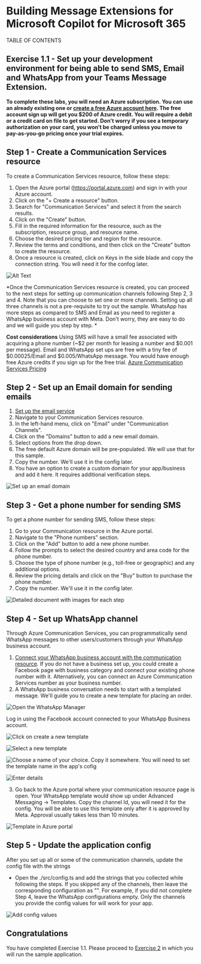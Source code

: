# Building Message Extensions for Microsoft Copilot for Microsoft 365

TABLE OF CONTENTS


## Exercise 1.1 - Set up your development environment for being able to send SMS, Email and WhatsApp from your Teams Message Extension.

**To complete these labs, you will need an Azure subscription. You can use an already existing one or [create a free Azure account here](https://signup.azure.com/signup?offer=ms-azr-0044p&appId=102&ref=&redirectURL=https:%252F%252Fazure.microsoft.com%252Fget-started%252Fwelcome-to-azure%253Ficid%253Dacom_free&l=en-us&srcurl=https:%252F%252Fazure.microsoft.com%252Ffree%252Fsearch%252F%253Fef_id%253D_k_976d87fc1af712a73f0ce1b69e4019f7_k_%2526ocid%253Daidcmm5edswduu_sem__k_976d87fc1af712a73f0ce1b69e4019f7_k_%2526msclkid%253D976d87fc1af712a73f0ce1b69e4019f7). The free account sign up will get you $200 of Azure credit. You will require a debit or a credit card on file to get started. Don't worry if you see a temporary authorization on your card, you won’t be charged unless you move to pay-as-you-go pricing once your trial expires.**

## Step 1 - Create a Communication Services resource

To create a Communication Services resource, follow these steps:

1. Open the Azure portal (https://portal.azure.com) and sign in with your Azure account.
2. Click on the "+ Create a resource" button.
3. Search for "Communication Services" and select it from the search results.
4. Click on the "Create" button.
5. Fill in the required information for the resource, such as the subscription, resource group, and resource name.
6. Choose the desired pricing tier and region for the resource.
7. Review the terms and conditions, and then click on the "Create" button to create the resource.
8. Once a resource is created, click on Keys in the side blade and copy the connection string. You will need it for the confog later.

![Alt Text](./images/01-05-Setup-commresource-01.png)

*Once the Communication Services resource is created, you can proceed to the next steps for setting up communication channels following Step 2, 3 and 4. Note that you can choose to set one or more channels. Setting up all three channels is not a pre-requisite to try out the sample. WhatsApp has more steps as compared to SMS and Email as you need to register a WhatsApp business account with Meta. Don't worry, they are easy to do and we will guide you step by step.
*

**Cost considerations**
Using SMS will have a small fee associated with acquiring a phone number (~$2 per month for leasing a number and $0.001 per message). Email and WhatsApp set ups are free with a tiny fee of $0.00025/Email and $0.005/WhatsApp message. You would have enough free Azure credits if you sign up for the free trial.
[Azure Communication Services Pricing](https://azure.microsoft.com/en-us/pricing/details/communication-services/) 

## Step 2 - Set up an Email domain for sending emails

1. [Set up the email service](https://aka.ms/Mech-EmailService)
2. Navigate to your Communication Services resource.
2. In the left-hand menu, click on "Email" under "Communication Channels".
4. Click on the "Domains" button to add a new email domain.
5. Select options from the drop down.
6. The free default Azure domain will be pre-populated. We will use that for this sample.
7. Copy the number. We'll use it in the config later.
8. You have an option to create a custom domain for your app/business and add it here. It requires additional verification steps. 

![Set up an email domain](./images/01-05-Setup-Email.png)


## Step 3 - Get a phone number for sending SMS

To get a phone number for sending SMS, follow these steps:

1. Go to your Communication resource in the Azure portal.
2. Navigate to the "Phone numbers" section.
3. Click on the "Add" button to add a new phone number.
4. Follow the prompts to select the desired country and area code for the phone number.
5. Choose the type of phone number (e.g., toll-free or geographic) and any additional options.
6. Review the pricing details and click on the "Buy" button to purchase the phone number.
7. Copy the number. We'll use it in the config later.

![Detailed document with images for each step](https://aka.ms/Mech-getPhone)


## Step 4 - Set up WhatsApp channel
Through Azure Communication Services, you can programmatically send WhatsApp messages to other users/customers through your WhatsApp business account.

1. [Connect your WhatsApp business account with the communication resource](https://aka.ms/northwind-whatsApp-1). If you do not have a business set up, you could create a Facebook page with business category and connect your existing phone number with it. Alternatively, you can connect an Azure Communication Services number as your business number. 
2. A WhatsApp business conversation needs to start with a templated message. We'll guide you to create a new template for placing an order.

![Open the WhatsApp Manager](./images/01-05-Setup-WhatsApp-Template-01.png)

Log in using the Facebook account connected to your WhatsApp Business account.

![Click on create a new template](./images/01-05-Setup-WhatsApp-Template-02.png)

![Select a new template](./images/01-05-Setup-WhatsApp-Template-03.png)

![Choose a name of your choice. Copy it somewhere. You will need to set the template name in the app's cofig](./images/01-05-Setup-WhatsApp-Template-04.png)

![Enter details](./images/01-05-Setup-WhatsApp-Template-05.png)

3. Go back to the Azure portal where your communication resource page is open. Your WhatsApp template would show up under Advanced Messaging -> Templates. Copy the channel Id, you will need it for the config. You will be able to use this template only after it is approved by Meta. Approval usually takes less than 10 minutes.

![Template in Azure portal](./images/01-05-Setup-WhatsApp-Template-06.png)


## Step 5 - Update the application config
After you set up all or some of the communication channels, update the config file with the strings

   - Open the ./src/config.ts and add the strings that you collected while following the steps. If you skipped any of the channels, then leave the corresponding configuration as "". For example, if you did not complete Step 4, leave the WhatsApp configurations empty. Only the channels you provide the config values for will work for your app.
   
![Add config values](./images/01-05-Setup-config-01.png)

## Congratulations

You have completed Exercise 1.1.
Please proceed to [Exercise 2](./Exercise%2002%20-%20Run%20sample%20app.md) in which you will run the sample application.
